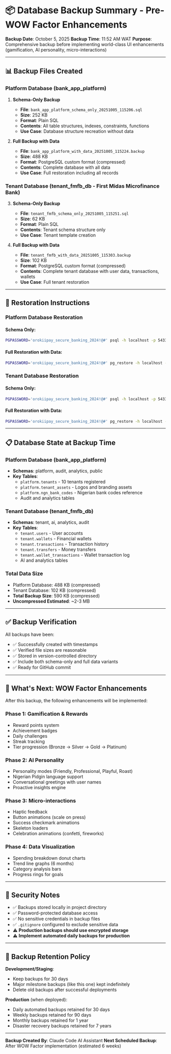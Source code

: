 # 📦 Database Backup Summary - Pre-WOW Factor Enhancements

**Backup Date**: October 5, 2025
**Backup Time**: 11:52 AM WAT
**Purpose**: Comprehensive backup before implementing world-class UI enhancements (gamification, AI personality, micro-interactions)

---

## 📊 Backup Files Created

### **Platform Database (bank_app_platform)**

1. **Schema-Only Backup**
   - **File**: `bank_app_platform_schema_only_20251005_115206.sql`
   - **Size**: 252 KB
   - **Format**: Plain SQL
   - **Contents**: All table structures, indexes, constraints, functions
   - **Use Case**: Database structure recreation without data

2. **Full Backup with Data**
   - **File**: `bank_app_platform_with_data_20251005_115224.backup`
   - **Size**: 488 KB
   - **Format**: PostgreSQL custom format (compressed)
   - **Contents**: Complete database with all data
   - **Use Case**: Full restoration including all records

### **Tenant Database (tenant_fmfb_db - First Midas Microfinance Bank)**

3. **Schema-Only Backup**
   - **File**: `tenant_fmfb_schema_only_20251005_115251.sql`
   - **Size**: 62 KB
   - **Format**: Plain SQL
   - **Contents**: Tenant schema structure only
   - **Use Case**: Tenant template creation

4. **Full Backup with Data**
   - **File**: `tenant_fmfb_with_data_20251005_115303.backup`
   - **Size**: 102 KB
   - **Format**: PostgreSQL custom format (compressed)
   - **Contents**: Complete tenant database with user data, transactions, wallets
   - **Use Case**: Full tenant restoration

---

## 🔄 Restoration Instructions

### **Platform Database Restoration**

#### Schema Only:
```bash
PGPASSWORD='orokiipay_secure_banking_2024!@#' psql -h localhost -p 5433 -U bisiadedokun -d bank_app_platform -f database/backups/pre-wow-factor-enhancements-20251005/bank_app_platform_schema_only_20251005_115206.sql
```

#### Full Restoration with Data:
```bash
PGPASSWORD='orokiipay_secure_banking_2024!@#' pg_restore -h localhost -p 5433 -U bisiadedokun -d bank_app_platform -c database/backups/pre-wow-factor-enhancements-20251005/bank_app_platform_with_data_20251005_115224.backup
```

### **Tenant Database Restoration**

#### Schema Only:
```bash
PGPASSWORD='orokiipay_secure_banking_2024!@#' psql -h localhost -p 5433 -U bisiadedokun -d tenant_fmfb_db -f database/backups/pre-wow-factor-enhancements-20251005/tenant_fmfb_schema_only_20251005_115251.sql
```

#### Full Restoration with Data:
```bash
PGPASSWORD='orokiipay_secure_banking_2024!@#' pg_restore -h localhost -p 5433 -U bisiadedokun -d tenant_fmfb_db -c database/backups/pre-wow-factor-enhancements-20251005/tenant_fmfb_with_data_20251005_115303.backup
```

---

## 📋 Database State at Backup Time

### **Platform Database (bank_app_platform)**
- **Schemas**: platform, audit, analytics, public
- **Key Tables**:
  - `platform.tenants` - 10 tenants registered
  - `platform.tenant_assets` - Logos and branding assets
  - `platform.ngn_bank_codes` - Nigerian bank codes reference
  - Audit and analytics tables

### **Tenant Database (tenant_fmfb_db)**
- **Schemas**: tenant, ai, analytics, audit
- **Key Tables**:
  - `tenant.users` - User accounts
  - `tenant.wallets` - Financial wallets
  - `tenant.transactions` - Transaction history
  - `tenant.transfers` - Money transfers
  - `tenant.wallet_transactions` - Wallet transaction log
  - AI and analytics tables

### **Total Data Size**
- Platform Database: 488 KB (compressed)
- Tenant Database: 102 KB (compressed)
- **Total Backup Size**: 590 KB (compressed)
- **Uncompressed Estimated**: ~2-3 MB

---

## ✅ Backup Verification

All backups have been:
- ✅ Successfully created with timestamps
- ✅ Verified file sizes are reasonable
- ✅ Stored in version-controlled directory
- ✅ Include both schema-only and full data variants
- ✅ Ready for GitHub commit

---

## 🚀 What's Next: WOW Factor Enhancements

After this backup, the following enhancements will be implemented:

### **Phase 1: Gamification & Rewards**
- Reward points system
- Achievement badges
- Daily challenges
- Streak tracking
- Tier progression (Bronze → Silver → Gold → Platinum)

### **Phase 2: AI Personality**
- Personality modes (Friendly, Professional, Playful, Roast)
- Nigerian Pidgin language support
- Conversational greetings with user names
- Proactive insights engine

### **Phase 3: Micro-interactions**
- Haptic feedback
- Button animations (scale on press)
- Success checkmark animations
- Skeleton loaders
- Celebration animations (confetti, fireworks)

### **Phase 4: Data Visualization**
- Spending breakdown donut charts
- Trend line graphs (6 months)
- Category analysis bars
- Progress rings for goals

---

## 🔐 Security Notes

- ✅ Backups stored locally in project directory
- ✅ Password-protected database access
- ✅ No sensitive credentials in backup files
- ✅ `.gitignore` configured to exclude sensitive data
- ⚠️ **Production backups should use encrypted storage**
- ⚠️ **Implement automated daily backups for production**

---

## 📝 Backup Retention Policy

**Development/Staging**:
- Keep backups for 30 days
- Major milestone backups (like this one) kept indefinitely
- Delete old backups after successful deployments

**Production** (when deployed):
- Daily automated backups retained for 30 days
- Weekly backups retained for 90 days
- Monthly backups retained for 1 year
- Disaster recovery backups retained for 7 years

---

**Backup Created By**: Claude Code AI Assistant
**Next Scheduled Backup**: After WOW Factor implementation (estimated 6 weeks)

